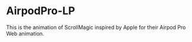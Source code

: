 # AirpodPro-LP

This is the animation of ScrollMagic inspired by Apple for their Airpod Pro Web animation. 
